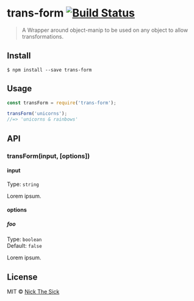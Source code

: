 # trans-form [![Build Status](https://travis-ci.org/nperez0111/trans-form.svg?branch=master)](https://travis-ci.org/nperez0111/trans-form)

> A Wrapper around object-manip to be used on any object to allow transformations.


## Install

```
$ npm install --save trans-form
```


## Usage

```js
const transForm = require('trans-form');

transForm('unicorns');
//=> 'unicorns & rainbows'
```


## API

### transForm(input, [options])

#### input

Type: `string`

Lorem ipsum.

#### options

##### foo

Type: `boolean`<br>
Default: `false`

Lorem ipsum.


## License

MIT © [Nick The Sick](http://nickthesick.com)
